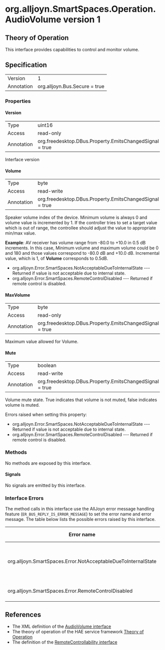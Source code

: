# org.alljoyn.SmartSpaces.Operation.AudioVolume version 1

## Theory of Operation
This interface provides capabilities to control and monitor volume.

## Specification

|            |                                                                |
|------------|----------------------------------------------------------------|
| Version    | 1                                                              |
| Annotation | org.alljoyn.Bus.Secure = true                                  |

### Properties

#### Version

|            |                                                                |
|------------|----------------------------------------------------------------|
| Type       | uint16                                                         |
| Access     | read-only                                                      |
| Annotation | org.freedesktop.DBus.Property.EmitsChangedSignal = true        |

Interface version

#### Volume

|            |                                                                |
|------------|----------------------------------------------------------------|
| Type       | byte                                                           |
| Access     | read-write                                                     |
| Annotation | org.freedesktop.DBus.Property.EmitsChangedSignal = true        |

Speaker volume index of the device. Minimum volume is always 0 and volume value
is incremented by 1. If the controller tries to set a target value which is
out of range, the controllee should adjust the value to appropriate
min/max value.

**Example**: AV receiver has volume range from -80.0 to +10.0 in 0.5 dB
increments. In this case, Minimum volume and maximum volume could be 0 and 180
and those values correspond to -80.0 dB and +10.0 dB. Incremental value, which
is 1, of **Volume** corresponds to 0.5dB.

  * org.alljoyn.Error.SmartSpaces.NotAcceptableDueToInternalState --- Returned
  if value is not acceptable due to internal state.
  * org.alljoyn.Error.SmartSpaces.RemoteControlDisabled --- Returned if remote
  control is disabled.

#### MaxVolume

|            |                                                                |
|------------|----------------------------------------------------------------|
| Type       | byte                                                           |
| Access     | read-only                                                      |
| Annotation | org.freedesktop.DBus.Property.EmitsChangedSignal = true        |

Maximum value allowed for Volume.

#### Mute

|            |                                                                |
|------------|----------------------------------------------------------------|
| Type       | boolean                                                        |
| Access     | read-write                                                     |
| Annotation | org.freedesktop.DBus.Property.EmitsChangedSignal = true        |

Volume mute state. True indicates that volume is not muted, false
indicates volume is muted.

Errors raised when setting this property:

  * org.alljoyn.Error.SmartSpaces.NotAcceptableDueToInternalState --- Returned
  if value is not acceptable due to internal state.
  * org.alljoyn.Error.SmartSpaces.RemoteControlDisabled --- Returned if remote
  control is disabled.

### Methods

No methods are exposed by this interface.

#### Signals

No signals are emitted by this interface.

### Interface Errors

The method calls in this interface use the AllJoyn error message handling
feature (`ER_BUS_REPLY_IS_ERROR_MESSAGE`) to set the error name and error
message. The table below lists the possible errors raised by this interface.

| Error name                                                    | Error message                                      |
|---------------------------------------------------------------|----------------------------------------------------|
| org.alljoyn.SmartSpaces.Error.NotAcceptableDueToInternalState | The value is not acceptable due to internal state  |
| org.alljoyn.SmartSpaces.Error.RemoteControlDisabled           | Remote control disabled                            |

## References

  * The XML definition of the [AudioVolume interface](AudioVolume-v1.xml)
  * The theory of operation of the HAE service framework [Theory of Operation](/org.alljoyn.SmartSpaces/theory-of-operation-v1)
  * The definition of the [RemoteControllability interface](/org.alljoyn.SmartSpaces.Operation/RemoteControllability-v1)
